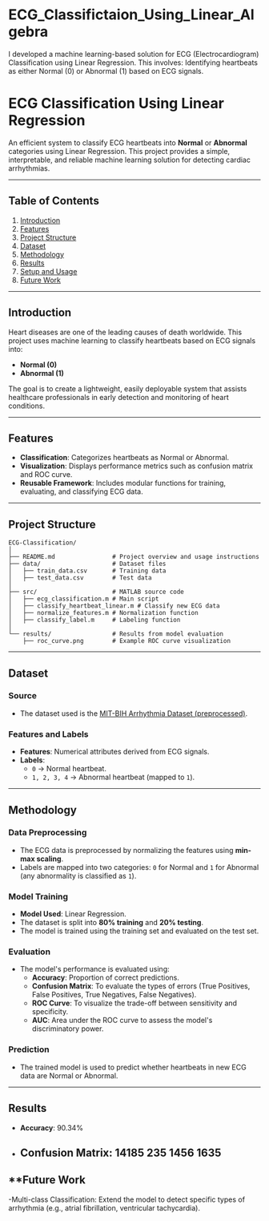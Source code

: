# ECG_Classifictaion_Using_Linear_Algebra
I developed a machine learning-based solution for ECG (Electrocardiogram) Classification using Linear Regression. This involves:  Identifying heartbeats as either Normal (0) or Abnormal (1) based on ECG signals.
# **ECG Classification Using Linear Regression**

An efficient system to classify ECG heartbeats into **Normal** or **Abnormal** categories using Linear Regression. This project provides a simple, interpretable, and reliable machine learning solution for detecting cardiac arrhythmias.

---

## **Table of Contents**
1. [Introduction](#introduction)  
2. [Features](#features)  
3. [Project Structure](#project-structure)  
4. [Dataset](#dataset)  
5. [Methodology](#methodology)  
6. [Results](#results)  
7. [Setup and Usage](#setup-and-usage)  
8. [Future Work](#future-work)  


---

## **Introduction**

Heart diseases are one of the leading causes of death worldwide. This project uses machine learning to classify heartbeats based on ECG signals into:  
- **Normal (0)**  
- **Abnormal (1)**  

The goal is to create a lightweight, easily deployable system that assists healthcare professionals in early detection and monitoring of heart conditions.

---

## **Features**

- **Classification**: Categorizes heartbeats as Normal or Abnormal.  
- **Visualization**: Displays performance metrics such as confusion matrix and ROC curve.  
- **Reusable Framework**: Includes modular functions for training, evaluating, and classifying ECG data.  

---

## **Project Structure**

```plaintext
ECG-Classification/
│
├── README.md                # Project overview and usage instructions
├── data/                    # Dataset files
│   ├── train_data.csv       # Training data
│   ├── test_data.csv        # Test data
│
├── src/                     # MATLAB source code
│   ├── ecg_classification.m # Main script
│   ├── classify_heartbeat_linear.m # Classify new ECG data
│   ├── normalize_features.m # Normalization function
│   ├── classify_label.m     # Labeling function
│
└── results/                 # Results from model evaluation
    ├── roc_curve.png        # Example ROC curve visualization
```
---

## **Dataset**

### **Source**  
- The dataset used is the [MIT-BIH Arrhythmia Dataset (preprocessed)](https://www.physionet.org/content/mitdb/1.0.0/).

### **Features and Labels**  
- **Features**: Numerical attributes derived from ECG signals.  
- **Labels**:  
  - `0` → Normal heartbeat.  
  - `1, 2, 3, 4` → Abnormal heartbeat (mapped to `1`).  

---

## **Methodology**

### **Data Preprocessing**  
- The ECG data is preprocessed by normalizing the features using **min-max scaling**.
- Labels are mapped into two categories: `0` for Normal and `1` for Abnormal (any abnormality is classified as `1`).

### **Model Training**  
- **Model Used**: Linear Regression.  
- The dataset is split into **80% training** and **20% testing**.
- The model is trained using the training set and evaluated on the test set.

### **Evaluation**  
- The model's performance is evaluated using:
  - **Accuracy**: Proportion of correct predictions.  
  - **Confusion Matrix**: To evaluate the types of errors (True Positives, False Positives, True Negatives, False Negatives).  
  - **ROC Curve**: To visualize the trade-off between sensitivity and specificity.  
  - **AUC**: Area under the ROC curve to assess the model's discriminatory power.

### **Prediction**  
- The trained model is used to predict whether heartbeats in new ECG data are Normal or Abnormal.

---

## **Results**

- **Accuracy**: 90.34%
  
- **Confusion Matrix**:  14185        235
                         1456        1635
  ---
## **Future Work
-Multi-class Classification: Extend the model to detect specific types of arrhythmia (e.g., atrial fibrillation, ventricular tachycardia).

